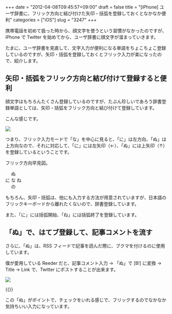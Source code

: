 +++
date = "2012-04-08T09:45:57+09:00"
draft = false
title = "[iPhone] ユーザ辞書に、フリック方向と結び付けた矢印・括弧を登録しておくとなかなか便利"
categories = ["iOS"]
slug = "3247"
+++

携帯電話を初めて扱った時から、顔文字を使うという習慣がなかったのですが、iPhone で Twitter を始めてから、ユーザ辞書に顔文字が溜まっていきます。

たまに、ユーザ辞書を見直して、文字入力が便利になる単語をちょこちょこ登録しているのですが、矢印・括弧を登録しておくとフリック入力が楽になったので、紹介します。

## 矢印・括弧をフリック方向と結び付けて登録すると便利

顔文字はもちろんたくさん登録しているのですが、たぶん珍しいであろう辞書登録単語としては、矢印・括弧をフリック方向と結び付けて登録しています。

こんな感じです。

![](/images/2012/04/3247_1.png)

つまり、フリック入力モードで「な」を中心に見ると、「に」は左方向、「ぬ」は上方向なので、それに対応して、「に」には左矢印（←）、「ぬ」には上矢印（↑）を登録しているということです。

フリック方向早見図。

　 ぬ  
に な ね  
　 の  

もちろん、矢印・括弧は、他にも入力する方法が用意されていますが、日本語のフリックキーボードから離れたくないので、辞書登録しています。

また、「に」には括弧開始、「ね」には括弧終了を登録しています。

## 「ぬ」で、はてブ登録して、記事コメントを流す

さらに、「ぬ」は、RSS フィードで記事を読んだ際に、ブクマを付けるのに使用しています。

僕が愛用している Reeder だと、記事コメント入力 → 「ぬ」で [B!] に変換 → Title → Link で、Twitter にポストすることが出来ます。

![](/images/2012/04/3247_2.png)

{{<app id="325502379" title="Reeder 2.5.4（￥250）" src="http://a1.mzstatic.com/us/r1000/071/Purple/ce/0f/10/mzl.ljyldzsg.100x100-75.png">}}

この「ぬ」がポイントで、チェックをいれる感じで、フリックするのでなかなか気持ちいい入力になっています。
